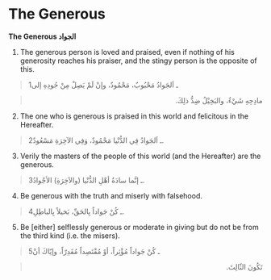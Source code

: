 The Generous
============

**The Generous الجواد**

1. The generous person is loved and praised, even if nothing of his
generosity reaches his praiser, and the stingy person is the opposite of
this.

> 1ـ اَلجَوادُ مَحْبُوبٌ، مَحْمُودٌ، وإنْ لَمْ يَصِلْ مِنْ جُودِهِ إلى
<blockquote dir="rtl">
  <p>
مادِحِهِ شَيْءٌ، والبَخِيْلُ ضِدُّ ذلِكَ.
  </p>
</blockquote>

2. The one who is generous is praised in this world and felicitous in
the Hereafter.

> 2ـ اَلجَوادُ فِي الدُّنْيا مَحْمُودٌ، وَفِي الآخِرَةِ مَسْعُودٌ.

3. Verily the masters of the people of this world (and the Hereafter)
are the generous.

> 3ـ إنَّما سادَةُ أهْلِ الدُّنْيا (والآخِرَةِ) الأجْوادُ.

4. Be generous with the truth and miserly with falsehood.

> 4ـ كُنْ جَواداً بِالحَقِّ، بَخيلاً بِالباطِلِ.

5. Be [either] selflessly generous or moderate in giving but do not be
from the third kind (i.e. the misers).

> 5ـ كُنْ جَواداً مُؤْثِراً، أوْ مُقْتَصِداً مُقَدِرّاً، وإيّاكَ أنْ
<blockquote dir="rtl">
  <p>
تَكُونَ الثّالِثَ.
  </p>
</blockquote>



